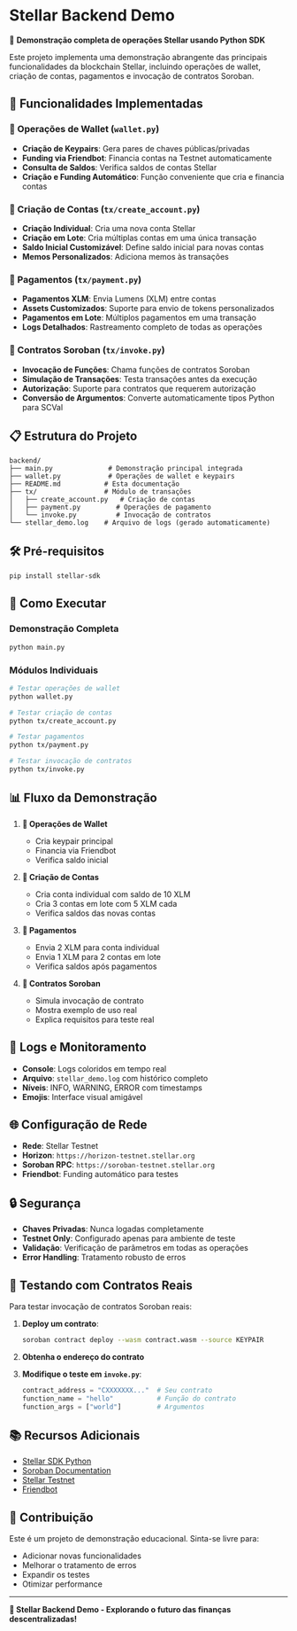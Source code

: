# Stellar Backend Demo

🌟 **Demonstração completa de operações Stellar usando Python SDK**

Este projeto implementa uma demonstração abrangente das principais funcionalidades da blockchain Stellar, incluindo operações de wallet, criação de contas, pagamentos e invocação de contratos Soroban.

## 🚀 Funcionalidades Implementadas

### 🔑 Operações de Wallet (`wallet.py`)
- **Criação de Keypairs**: Gera pares de chaves públicas/privadas
- **Funding via Friendbot**: Financia contas na Testnet automaticamente
- **Consulta de Saldos**: Verifica saldos de contas Stellar
- **Criação e Funding Automático**: Função conveniente que cria e financia contas

### 👥 Criação de Contas (`tx/create_account.py`)
- **Criação Individual**: Cria uma nova conta Stellar
- **Criação em Lote**: Cria múltiplas contas em uma única transação
- **Saldo Inicial Customizável**: Define saldo inicial para novas contas
- **Memos Personalizados**: Adiciona memos às transações

### 💸 Pagamentos (`tx/payment.py`)
- **Pagamentos XLM**: Envia Lumens (XLM) entre contas
- **Assets Customizados**: Suporte para envio de tokens personalizados
- **Pagamentos em Lote**: Múltiplos pagamentos em uma transação
- **Logs Detalhados**: Rastreamento completo de todas as operações

### 🔧 Contratos Soroban (`tx/invoke.py`)
- **Invocação de Funções**: Chama funções de contratos Soroban
- **Simulação de Transações**: Testa transações antes da execução
- **Autorização**: Suporte para contratos que requerem autorização
- **Conversão de Argumentos**: Converte automaticamente tipos Python para SCVal

## 📋 Estrutura do Projeto

```
backend/
├── main.py              # Demonstração principal integrada
├── wallet.py            # Operações de wallet e keypairs
├── README.md           # Esta documentação
├── tx/                 # Módulo de transações
│   ├── create_account.py   # Criação de contas
│   ├── payment.py         # Operações de pagamento
│   └── invoke.py          # Invocação de contratos
└── stellar_demo.log    # Arquivo de logs (gerado automaticamente)
```

## 🛠️ Pré-requisitos

```bash
pip install stellar-sdk
```

## 🚀 Como Executar

### Demonstração Completa
```bash
python main.py
```

### Módulos Individuais
```bash
# Testar operações de wallet
python wallet.py

# Testar criação de contas
python tx/create_account.py

# Testar pagamentos
python tx/payment.py

# Testar invocação de contratos
python tx/invoke.py
```

## 📊 Fluxo da Demonstração

1. **🔑 Operações de Wallet**
   - Cria keypair principal
   - Financia via Friendbot
   - Verifica saldo inicial

2. **👥 Criação de Contas**
   - Cria conta individual com saldo de 10 XLM
   - Cria 3 contas em lote com 5 XLM cada
   - Verifica saldos das novas contas

3. **💸 Pagamentos**
   - Envia 2 XLM para conta individual
   - Envia 1 XLM para 2 contas em lote
   - Verifica saldos após pagamentos

4. **🔧 Contratos Soroban**
   - Simula invocação de contrato
   - Mostra exemplo de uso real
   - Explica requisitos para teste real

## 📝 Logs e Monitoramento

- **Console**: Logs coloridos em tempo real
- **Arquivo**: `stellar_demo.log` com histórico completo
- **Níveis**: INFO, WARNING, ERROR com timestamps
- **Emojis**: Interface visual amigável

## 🌐 Configuração de Rede

- **Rede**: Stellar Testnet
- **Horizon**: `https://horizon-testnet.stellar.org`
- **Soroban RPC**: `https://soroban-testnet.stellar.org`
- **Friendbot**: Funding automático para testes

## 🔒 Segurança

- **Chaves Privadas**: Nunca logadas completamente
- **Testnet Only**: Configurado apenas para ambiente de teste
- **Validação**: Verificação de parâmetros em todas as operações
- **Error Handling**: Tratamento robusto de erros

## 🧪 Testando com Contratos Reais

Para testar invocação de contratos Soroban reais:

1. **Deploy um contrato**:
   ```bash
   soroban contract deploy --wasm contract.wasm --source KEYPAIR
   ```

2. **Obtenha o endereço do contrato**

3. **Modifique o teste em `invoke.py`**:
   ```python
   contract_address = "CXXXXXXX..."  # Seu contrato
   function_name = "hello"           # Função do contrato
   function_args = ["world"]         # Argumentos
   ```

## 📚 Recursos Adicionais

- [Stellar SDK Python](https://stellar-sdk.readthedocs.io/)
- [Soroban Documentation](https://soroban.stellar.org/)
- [Stellar Testnet](https://www.stellar.org/developers/guides/get-started/create-account.html)
- [Friendbot](https://friendbot.stellar.org/)

## 🤝 Contribuição

Este é um projeto de demonstração educacional. Sinta-se livre para:
- Adicionar novas funcionalidades
- Melhorar o tratamento de erros
- Expandir os testes
- Otimizar performance

---

**🌟 Stellar Backend Demo - Explorando o futuro das finanças descentralizadas!**